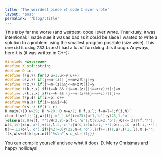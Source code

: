 ```yaml
---
title: 'The weirdest piece of code I ever wrote'
layout: 'post'
permalink: '/blog/:title'
---
```

This is by far the worse (and weirdest) code I ever wrote. Thankfully, it was intentional: I made sure it was as bad as it could be since I wanted to write a solution to a problem using the smallest program possible (size wise). This one did it using $733$ bytes! I had a lot of fun doing this though. 
Anyways, here it is (it was written in C++):
```c++
#include <iostream>
#define X std::string
#define D int
#define f(u,v) for(D u=1;u<=v;u++)
#define o(z,y) if(j==m-(z)||j==m+z)t[j]=y
#define r(z,y) if(j>=m-(z)&&j<=m+z)t[j]=y
#define t(k,z,x) if(i==k && (j==m-(z)||j==m+z))t[j]=x
#define y(k,z,x) if(i==k && (j>=m-(z)&&j<=m+z))t[j]=x
#define T(p,d) if(i>=p) d++
#define W(a,b) if(i>=a&&i<=b)
#define O(s,r) if(i s r)
D main(){D w=29; D h=28; D m=w/2; D f,u,l; f=u=l=0;f(i,h){
char t[w+1];f(j,w){t[j]='_';if(i>=23){o(1,'o');y(28,1,'o');
}else{W(2,9)o(f,'*');W(2,8){o(f-1,'o');t(8,u+2,'o');}O(<=,2)r(f,'*');
W(6,14){o(u,'o');t(14,l+2,'o');}W(9,14)o(u+1,'*');O(>=,15) o(l+1,'*');
O(>=,11)o(l,'o');if(j%2!=0)y(22,m-4,'o');}}f++;T(6,u);T(11,l);X s="";
f(k,w)s+=t[k];printf("%s\n",s.c_str());}}

``` 
You can compile yourself and see what it does :D. Merry Christmas and happy hollidays!

